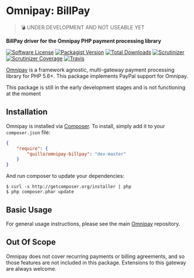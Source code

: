 # Omnipay: BillPay

> :bomb: UNDER DEVELOPMENT AND NOT USEABLE YET

**BillPay driver for the Omnipay PHP payment processing library**

[![Software License](https://img.shields.io/packagist/l/quillo/omnipay-billpay.svg?style=flat-square)](LICENSE)
[![Packagist Version](https://img.shields.io/packagist/v/quillo/omnipay-billpay.svg?style=flat-square)](https://packagist.org/packages/quillo/omnipay-billpay)
[![Total Downloads](https://img.shields.io/packagist/dt/quillo/omnipay-billpay.svg?style=flat-square)](https://packagist.org/packages/quillo/omnipay-billpay)
[![Scrutinizer](https://img.shields.io/scrutinizer/g/Quillo/omnipay-billpay.svg?style=flat-square)](https://scrutinizer-ci.com/g/Quillo/omnipay-billpay/)
[![Scrutinizer Coverage](https://img.shields.io/scrutinizer/coverage/g/Quillo/omnipay-billpay.svg?style=flat-square)](https://scrutinizer-ci.com/g/Quillo/omnipay-billpay/)
[![Travis](https://img.shields.io/travis/Quillo/omnipay-billpay.svg?style=flat-square)](https://travis-ci.org/Quillo/omnipay-billpay)

[Omnipay](https://github.com/thephpleague/omnipay) is a framework agnostic, multi-gateway payment
processing library for PHP 5.6+. This package implements PayPal support for Omnipay.


This package is still in the early development stages and is not functioning at the moment 

## Installation

Omnipay is installed via [Composer](http://getcomposer.org/). To install, simply add it
to your `composer.json` file:

```json
{
    "require": {
        "quillo/omnipay-billpay": "dev-master"
    }
}
```

And run composer to update your dependencies:

    $ curl -s http://getcomposer.org/installer | php
    $ php composer.phar update

## Basic Usage

For general usage instructions, please see the main [Omnipay](https://github.com/thephpleague/omnipay)
repository.

## Out Of Scope

Omnipay does not cover recurring payments or billing agreements, and so those features are not included in this package. Extensions to this gateway are always welcome. 
